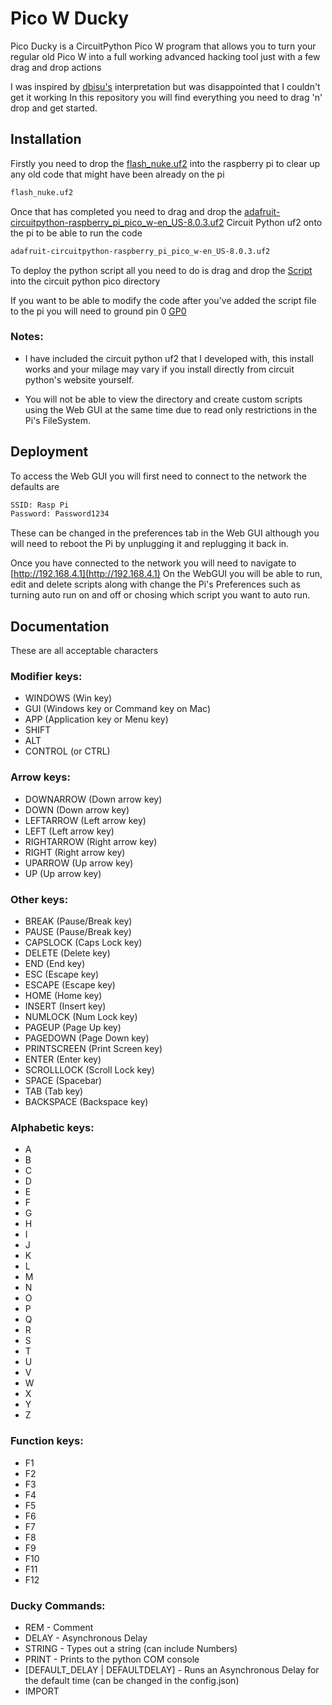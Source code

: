 
# Pico W Ducky

Pico Ducky is a CircuitPython Pico W program that allows you to turn your regular old Pico W into a full working advanced hacking tool just with a few drag and drop actions

I was inspired by [dbisu's](https://github.com/dbisu/) interpretation but was disappointed that I couldn't get it working In this repository you will find everything you need to drag 'n' drop and get started.


## Installation

Firstly you need to drop the [flash_nuke.uf2](https://github.com/bonsall2004/PicoDucky/tree/main/Install%20Tools) into the raspberry pi to clear up any old code that might have been already on the pi
```bash
flash_nuke.uf2
```

Once that has completed you need to drag and drop the [adafruit-circuitpython-raspberry_pi_pico_w-en_US-8.0.3.uf2](https://github.com/bonsall2004/PicoDucky/tree/main/Install%20Tools) Circuit Python uf2 onto the pi to be able to run the code  
```bash
adafruit-circuitpython-raspberry_pi_pico_w-en_US-8.0.3.uf2
```

To deploy the python script all you need to do is drag and drop the [Script](https://github.com/bonsall2004/PicoDucky/tree/main/Script) into the circuit python pico directory

If you want to be able to modify the code after you've added the script file to the pi you will need to ground pin 0 [GP0](https://pico.pinout.xyz/) 

### Notes:
- I have included the circuit python uf2 that I developed with, this install works and your milage may vary if you install directly from circuit python's website yourself.

- You will not be able to view the directory and create custom scripts using the Web GUI at the same time due to read only restrictions in the Pi's FileSystem.

## Deployment
To access the Web GUI you will first need to connect to the network the defaults are 
```bash
SSID: Rasp Pi
Password: Password1234
```

These can be changed in the preferences tab in the Web GUI although you will need to reboot the Pi by unplugging it and replugging it back in.

Once you have connected to the network you will need to navigate to [http://192.168.4.1](http://192.168.4.1)
On the WebGUI you will be able to run, edit and delete scripts along with change the Pi's Preferences such as turning auto run on and off or chosing which script you want to auto run.
## Documentation
These are all acceptable characters
### Modifier keys:
- WINDOWS (Win key)
- GUI (Windows key or Command key on Mac)
- APP (Application key or Menu key)
- SHIFT
- ALT
- CONTROL (or CTRL)

### Arrow keys:
- DOWNARROW (Down arrow key)
- DOWN (Down arrow key)
- LEFTARROW (Left arrow key)
- LEFT (Left arrow key)
- RIGHTARROW (Right arrow key)
- RIGHT (Right arrow key)
- UPARROW (Up arrow key)
- UP (Up arrow key)

### Other keys:
- BREAK (Pause/Break key)
- PAUSE (Pause/Break key)
- CAPSLOCK (Caps Lock key)
- DELETE (Delete key)
- END (End key)
- ESC (Escape key)
- ESCAPE (Escape key)
- HOME (Home key)
- INSERT (Insert key)
- NUMLOCK (Num Lock key)
- PAGEUP (Page Up key)
- PAGEDOWN (Page Down key)
- PRINTSCREEN (Print Screen key)
- ENTER (Enter key)
- SCROLLLOCK (Scroll Lock key)
- SPACE (Spacebar)
- TAB (Tab key)
- BACKSPACE (Backspace key)

### Alphabetic keys:
- A
- B
- C
- D
- E
- F
- G
- H
- I
- J
- K
- L
- M
- N
- O
- P
- Q
- R
- S
- T
- U
- V
- W
- X
- Y
- Z

### Function keys:
- F1
- F2
- F3
- F4
- F5
- F6
- F7
- F8
- F9
- F10
- F11
- F12

### Ducky Commands:
- REM - Comment
- DELAY <time in ms> - Asynchronous Delay
- STRING <text> - Types out a string (can include Numbers)
- PRINT <string> - Prints to the python COM console
- [DEFAULT_DELAY | DEFAULTDELAY] - Runs an Asynchronous Delay for the default time (can be changed in the config.json)
- IMPORT <script> - Imports and runs other scripts (make sure you put ./scripts infront the name)
## Acknowledgements

 - [Dbisu's duckyinpython.py (with modifications)](https://github.com/dbisu/)

